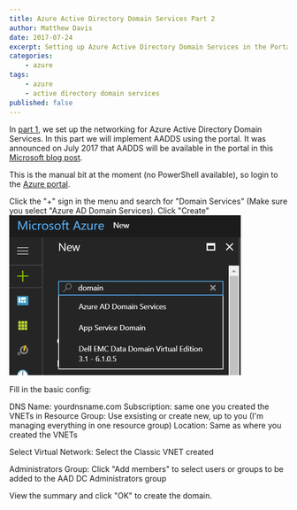 ```yaml
---
title: Azure Active Directory Domain Services Part 2
author: Matthew Davis
date: 2017-07-24
excerpt: Setting up Azure Active Directory Domain Services in the Portal
categories: 
    - azure
tags:
    - azure
    - active directory domain services
published: false
---
```


In [part 1], we set up the networking for Azure Active Directory Domain Services. In this part we will implement AADDS using the portal. It was announced on July 2017 that AADDS will be available in the portal in this [Microsoft blog post].

This is the manual bit at the moment (no PowerShell available), so login to the [Azure portal].

Click the "+" sign in the menu and search for "Domain Services" (Make sure you select "Azure AD Domain Services).
Click "Create"
![](/images/azure-ad-domain-services\az-search-aadds.png)

Fill in the basic config:

DNS Name: yourdnsname.com 
Subscription: same one you created the VNETs in
Resource Group: Use exsisting or create new, up to you (I'm managing everything in one resource group)
Location: Same as where you created the VNETs

Select Virtual Network: Select the Classic VNET created

Administrators Group: Click "Add members" to select users or groups to be added to the AAD DC Administrators group

View the summary and click "OK" to create the domain.



[part 1]: http://matthewdavis111.com/azure/azure-ad-domain-services-1/
[Microsoft blog post]: https://blogs.technet.microsoft.com/enterprisemobility/2017/07/11/new-public-preview-azure-ad-domain-services-admin-ux-in-the-new-azure-portal/
[Azure portal]: https://portal.azure.com